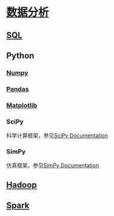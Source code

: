 <link rel="stylesheet" href="https://zhmhbest.gitee.io/hellomathematics/style/index.css">

# [数据分析](https://github.com/zhmhbest/HelloDataAnalysis)

## [SQL](https://zhmhbest.github.io/HelloSQLDB/notes/index.html)

## Python

### [Numpy](python/numpy.html)

### [Pandas](python/pandas.html)

### [Matplotlib](python/matplotlib.html)

### SciPy

科学计算框架，参见[SciPy Documentation](https://docs.scipy.org/doc/scipy/reference/)

### SimPy

仿真框架，参见[SimPy Documentation](https://simpy.readthedocs.io/en/latest/)

## [Hadoop](hadoop/index.html)

## [Spark](spark/index.html)
